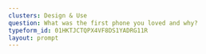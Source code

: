 ```yaml
---
clusters: Design & Use
question: What was the first phone you loved and why?
typeform_id: 01HKTJCTQPX4VF8DS1YADRG11R
layout: prompt
---
```

